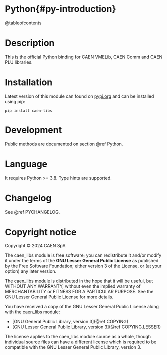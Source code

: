 # Python{#py-introduction}
@tableofcontents

# Description
This is the official Python binding for CAEN VMELib, CAEN Comm and CAEN PLU libraries.

# Installation
Latest version of this module can found on [pypi.org](https://pypi.org/project/caen-libs/)
and can be installed using pip:

    pip install caen-libs

# Development
Public methods are documented on section @ref Python.

# Language
It requires Python >= 3.8. Type hints are supported.

# Changelog
See @ref PYCHANGELOG.

# Copyright notice
Copyright &copy; 2024 CAEN SpA

The caen_libs module is free software; you can redistribute it and/or
modify it under the terms of the **GNU Lesser General Public
License** as published by the Free Software Foundation; either
version 3 of the License, or (at your option) any later version.

The caen_libs module is distributed in the hope that it will be useful,
but WITHOUT ANY WARRANTY; without even the implied warranty of
MERCHANTABILITY or FITNESS FOR A PARTICULAR PURPOSE. See the GNU
Lesser General Public License for more details.

You have received a copy of the GNU Lesser General Public License along
with the caen_libs module:
- [GNU General Public Library, version 3](@ref COPYING)
- [GNU Lesser General Public Library, version 3](@ref COPYING.LESSER)

The license applies to the caen_libs module source as a whole, though
individual source files can have a different license which is required to be
compatible with the GNU Lesser General Public Library, version 3.
